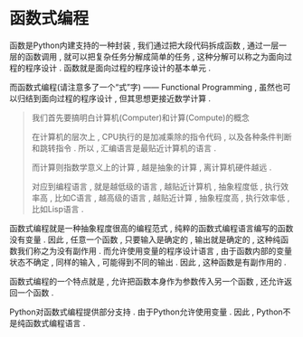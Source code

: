 # 函数式编程

函数是Python内建支持的一种封装 , 我们通过把大段代码拆成函数 , 通过一层一层的函数调用 , 就可以把复杂任务分解成简单的任务 , 这种分解可以称之为面向过程的程序设计 . 函数就是面向过程的程序设计的基本单元 . 

而函数式编程\(请注意多了一个“式”字\) —— Functional Programming , 虽然也可以归结到面向过程的程序设计 , 但其思想更接近数学计算 . 

> 我们首先要搞明白计算机\(Computer\)和计算\(Compute\)的概念
>
> 在计算机的层次上 , CPU执行的是加减乘除的指令代码 , 以及各种条件判断和跳转指令 . 所以 , 汇编语言是最贴近计算机的语言 . 
>
> 而计算则指数学意义上的计算 , 越是抽象的计算 , 离计算机硬件越远 . 
>
> 对应到编程语言 , 就是越低级的语言 , 越贴近计算机 , 抽象程度低 , 执行效率高 , 比如C语言 , 越高级的语言 , 越贴近计算 , 抽象程度高 , 执行效率低 , 比如Lisp语言 .

函数式编程就是一种抽象程度很高的编程范式 , 纯粹的函数式编程语言编写的函数没有变量 . 因此 , 任意一个函数 , 只要输入是确定的 , 输出就是确定的 , 这种纯函数我们称之为没有副作用 . 而允许使用变量的程序设计语言 , 由于函数内部的变量状态不确定 , 同样的输入 , 可能得到不同的输出 . 因此 , 这种函数是有副作用的 . 

函数式编程的一个特点就是 , 允许把函数本身作为参数传入另一个函数 , 还允许返回一个函数 . 

Python对函数式编程提供部分支持 . 由于Python允许使用变量 . 因此 , Python不是纯函数式编程语言 . 



